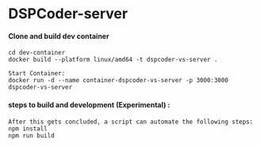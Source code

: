 # DSPCoder-server

#### Clone and build dev container
    cd dev-container
    docker build --platform linux/amd64 -t dspcoder-vs-server .

    Start Container:
    docker run -d --name container-dspcoder-vs-server -p 3000:3000 dspcoder-vs-server


#### steps to build and development (Experimental) :
    After this gets concluded, a script can automate the following steps:
    npm install 
    npm run build
